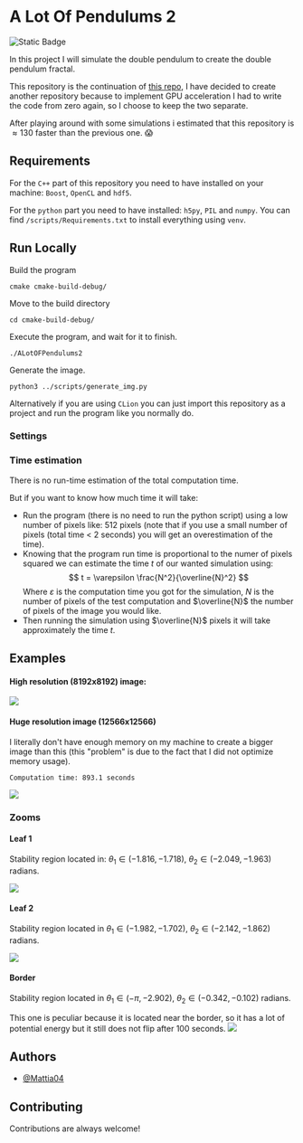 # A Lot Of Pendulums 2

![Static Badge](https://img.shields.io/badge/License%20-%20MIT%20-%20green?style=flat-square)

In this project I will simulate the double pendulum to create the double pendulum fractal.

This repository is the continuation of [this repo](https://github.com/Mattia04/a-Lot-of-Pendulums), I have decided to create another repository because to implement GPU acceleration I had to write the code from zero again, so I choose to keep the two separate.

After playing around with some simulations i estimated that this repository is $\approx 130$ faster than the previous one. 😱

## Requirements

For the `C++` part of this repository you need to have installed on your machine: `Boost`, `OpenCL` and `hdf5`.

For the `python` part you need to have installed: `h5py`, `PIL` and `numpy`. You can find `/scripts/Requirements.txt` to install everything using `venv`.

## Run Locally

Build the program
```commandline
cmake cmake-build-debug/
```

Move to the build directory
```commandline
cd cmake-build-debug/
```

Execute the program, and wait for it to finish. 
```commandline
./ALotOFPendulums2
```

Generate the image.
```commandline
python3 ../scripts/generate_img.py
```

Alternatively if you are using `CLion` you can just import this repository as a project and run the program like you normally do.

### Settings

### Time estimation

There is no run-time estimation of the total computation time. 

But if you want to know how much time it will take:

- Run the program (there is no need to run the python script) using a low number of pixels like: 512 pixels (note that if you use a small number of pixels (total time < 2 seconds) you will get an overestimation of the time).
- Knowing that the program run time is proportional to the numer of pixels squared we can estimate the time $t$ of our wanted simulation using:
$$ t = \varepsilon \frac{N^2}{\overline{N}^2} $$
Where $\varepsilon$ is the computation time you got for the simulation, $N$ is the number of pixels of the test computation and $\overline{N}$ the number of pixels of the image you would like.
- Then running the simulation using $\overline{N}$ pixels it will take approximately the time $t$.

## Examples

#### High resolution (8192x8192) image:

<img src="Images/img8192.png">

#### Huge resolution image (12566x12566) 

I literally don't have enough memory on my machine to create a bigger image than this (this "problem" is due to the fact that I did not optimize memory usage).

`Computation time: 893.1 seconds`

<img src="Images/img12566.png">

### Zooms
#### Leaf 1
Stability region located in: $\theta_1 \in (-1.816, -1.718)$, $\theta_2 \in (-2.049, -1.963)$ radians.

<img src="Images/imgLeaf4096.png">

#### Leaf 2 

Stability region located in $\theta_1 \in (-1.982, -1.702)$, $\theta_2 \in (-2.142, -1.862)$ radians.

<img src="Images/imgLeaf2.png">

#### Border
Stability region located in $\theta_1 \in (-\pi, -2.902)$, $\theta_2 \in (-0.342, -0.102)$ radians.

This one is peculiar because it is located near the border, so it has a lot of potential energy but it still does not flip after 100 seconds.
<img src="Images/imgUpper4096.png">

## Authors

- [@Mattia04](https://www.github.com/Mattia04)

## Contributing

Contributions are always welcome!